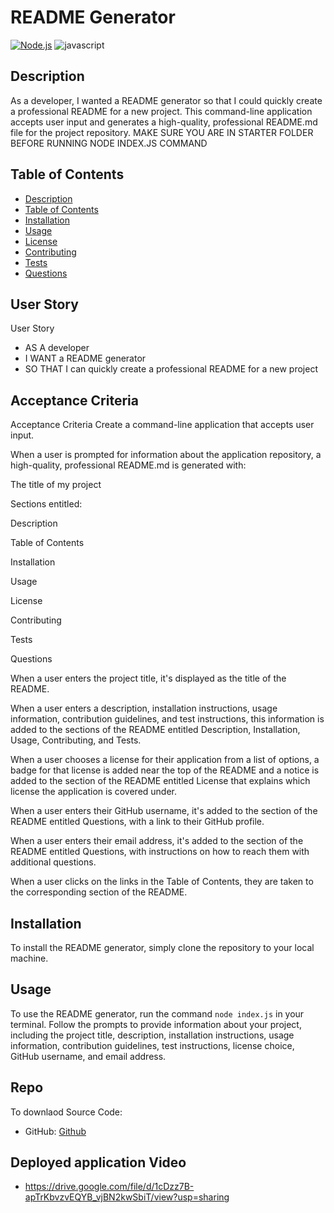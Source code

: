 # README Generator
[![Node.js](https://img.shields.io/badge/Node.js-blue?style=flat&logo=node.js&logoColor=red)](https://www.w3.org/Style/node.js/specs.en.html)
![javascript](https://img.shields.io/badge/javascript-5-green?style=style=flat&logo=javascript&logoColor=green)

## Description
As a developer, I wanted a README generator so that I could quickly create a professional README for a new project. This command-line application accepts user input and generates a high-quality, professional README.md file for the project repository. MAKE SURE YOU ARE IN STARTER FOLDER BEFORE RUNNING NODE INDEX.JS COMMAND

## Table of Contents
- [Description](#description)
- [Table of Contents](#table-of-contents)
- [Installation](#installation)
- [Usage](#usage)
- [License](#license)
- [Contributing](#contributing)
- [Tests](#tests)
- [Questions](#questions)

## User Story

User Story
- AS A developer
- I WANT a README generator
- SO THAT I can quickly create a professional README for a new project


## Acceptance Criteria
Acceptance Criteria
Create a command-line application that accepts user input.

When a user is prompted for information about the application repository, a high-quality, professional README.md is generated with:

The title of my project

Sections entitled:

Description

Table of Contents

Installation

Usage

License

Contributing

Tests

Questions

When a user enters the project title, it's displayed as the title of the README.

When a user enters a description, installation instructions, usage information, contribution guidelines, and test instructions, this information is added to the sections of the README entitled Description, Installation, Usage, Contributing, and Tests.

When a user chooses a license for their application from a list of options, a badge for that license is added near the top of the README and a notice is added to the section of the README entitled License that explains which license the application is covered under.

When a user enters their GitHub username, it's added to the section of the README entitled Questions, with a link to their GitHub profile.

When a user enters their email address, it's added to the section of the README entitled Questions, with instructions on how to reach them with additional questions.

When a user clicks on the links in the Table of Contents, they are taken to the corresponding section of the README.

## Installation
To install the README generator, simply clone the repository to your local machine.

## Usage
To use the README generator, run the command `node index.js` in your terminal. Follow the prompts to provide information about your project, including the project title, description, installation instructions, usage information, contribution guidelines, test instructions, license choice, GitHub username, and email address.

## Repo
To downlaod Source Code:
- GitHub: [Github](https://github.com/khubaibshah786/Readme_Generator)



 ## Deployed application Video

 - https://drive.google.com/file/d/1cDzz7B-apTrKbvzvEQYB_vjBN2kwSbiT/view?usp=sharing

